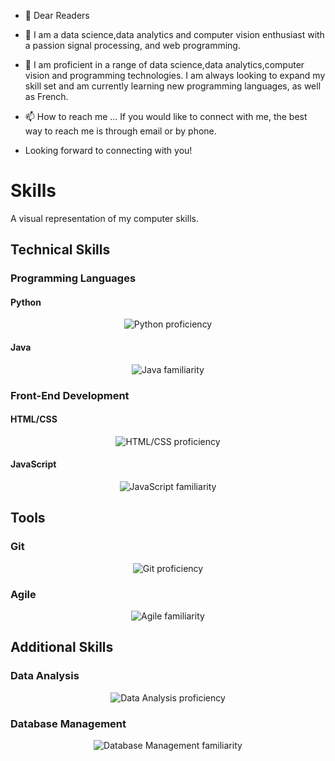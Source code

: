 - 👋 Dear Readers
- 👀 I am a data science,data analytics and computer vision enthusiast with a passion signal processing, and web programming.
- 🌱 I am proficient in a range of data science,data analytics,computer vision and programming technologies. I am always looking to expand my skill set and am currently learning new programming languages, as well as French.


- 📫 How to reach me ... If you would like to connect with me, the best way to reach me is through email or by phone.
- Looking forward to connecting with you!

# Skills

A visual representation of my computer skills.

## Technical Skills

### Programming Languages

#### Python

<p align="center">
  <img src="https://img.shields.io/badge/Python-85%25-brightgreen" alt="Python proficiency">
</p>

#### Java

<p align="center">
  <img src="https://img.shields.io/badge/Java-70%25-yellowgreen" alt="Java familiarity">
</p>

### Front-End Development

#### HTML/CSS

<p align="center">
  <img src="https://img.shields.io/badge/HTML/CSS-80%25-blue" alt="HTML/CSS proficiency">
</p>

#### JavaScript

<p align="center">
  <img src="https://img.shields.io/badge/JavaScript-65%25-yellow" alt="JavaScript familiarity">
</p>

## Tools

### Git

<p align="center">
  <img src="https://img.shields.io/badge/Git-90%25-brightgreen" alt="Git proficiency">
</p>

### Agile

<p align="center">
  <img src="https://img.shields.io/badge/Agile-75%25-yellowgreen" alt="Agile familiarity">
</p>

## Additional Skills

### Data Analysis

<p align="center">
  <img src="https://img.shields.io/badge/Data%20Analysis-80%25-brightgreen" alt="Data Analysis proficiency">
</p>

### Database Management

<p align="center">
  <img src="https://img.shields.io/badge/Database%20Management-70%25-yellowgreen" alt="Database Management familiarity">
</p>



<!---
This is a ✨ special ✨ repository because its `README.md` (this file) appears on GitHub profile.
You can click the Preview link to take a look at your changes.
--->
